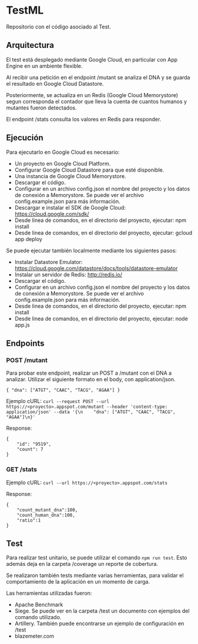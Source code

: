 # TestML

Repositorio con el código asociado al Test.

## Arquitectura

El test está desplegado mediante Google Cloud, en particular con App Engine en un ambiente flexible.

Al recibir una petición en el endpoint /mutant se analiza el DNA y se guarda el resultado en 
Google Cloud Datastore. 

Posteriormente, se actualiza en un Redis (Google Cloud Memorystore) segun corresponda el contador que lleva la cuenta de cuantos humanos y mutantes fueron detectados.

El endpoint /stats consulta los valores en Redis para responder.

## Ejecución

Para ejecutarlo en Google Cloud es necesario:

* Un proyecto en Google Cloud Platform.
* Configurar Google Cloud Datastore para que esté disponible.
* Una instancia de Google Cloud Memorystore.
* Descargar el código.
* Configurar en un archivo config.json el nombre del proyecto y los datos de conexión a Memorystore. Se puede ver el archivo config.example.json para más información.
* Descargar e instalar el SDK de Google Cloud: https://cloud.google.com/sdk/
* Desde linea de comandos, en el directorio del proyecto, ejecutar: npm install
* Desde linea de comandos, en el directorio del proyecto, ejecutar: gcloud app deploy

Se puede ejecutar también localmente mediante los siguientes pasos:

* Instalar Datastore Emulator: https://cloud.google.com/datastore/docs/tools/datastore-emulator
* Instalar un servidor de Redis: http://redis.io/
* Descargar el código.
* Configurar en un archivo config.json el nombre del proyecto y los datos de conexión a Memorystore. Se puede ver el archivo config.example.json para más información.
* Desde linea de comandos, en el directorio del proyecto, ejecutar: npm install
* Desde linea de comandos, en el directorio del proyecto, ejecutar: node app.js

## Endpoints

### POST /mutant

Para probar este endpoint, realizar un POST a /mutant con el DNA a analizar. Utilizar el siguiente formato en el body, con application/json.

`{ "dna": ["ATGT", "CAAC", "TACG", "AGAA"] }`

Ejemplo cURL:
`curl --request POST --url https://<proyecto>.appspot.com/mutant --header 'content-type: application/json' --data '{\n    "dna": ["ATGT", "CAAC", "TACG", "AGAA"]\n}'`

Response:
```
{
    "id": "9519",
    "count": 7
}
```

### GET /stats

Ejemplo cURL:
`curl --url https://<proyecto>.appspot.com/stats`

Response:
```
{
    "count_mutant_dna":100,
    "count_human_dna":100,
    "ratio":1
}
```

## Test

Para realizar test unitario, se puede utilizar el comando `npm run test`. Esto además deja en la carpeta /coverage un reporte de cobertura.

Se realizaron también tests mediante varias herramientas, para validar el comportamiento de la aplicación en un momento de carga.

Las herramientas utilizadas fueron:
 * Apache Benchmark
 * Siege. Se puede ver en la carpeta /test un documento con ejemplos del comando utilizado.
 * Artillery. También puede encontrarse un ejemplo de configuración en /test
 * blazemeter.com